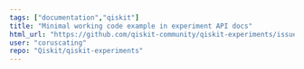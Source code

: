 ```yaml
---
tags: ["documentation","qiskit"]
title: "Minimal working code example in experiment API docs"
html_url: "https://github.com/qiskit-community/qiskit-experiments/issues/1238"
user: "coruscating"
repo: "Qiskit/qiskit-experiments"
---
```


